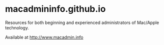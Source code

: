 # macadmininfo.github.io
Resources for both beginning and experienced administrators of Mac/Apple technology.

Available at http://www.macadmin.info

